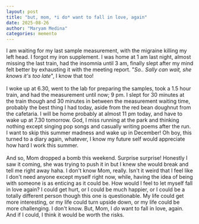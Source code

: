 ```yaml
---
layout: post
title: "but, mom, *i do* want to fall in love, again"
date: 2025-08-26
author: "Maryam Medina"
categories: memento
---
```



I am waiting for my last sample measurement, with the migraine killing my left head. I forgot my iron supplement. I was home at 1 am last night, almost missing the last train, had the insomnia until 3 am, finally slept after my mind felt better by exhausting it with the meeting report. "*So.. Sally can wait, she knows it's too late*", I know that too!<br>
<br>
I woke up at 6.30, went to the lab for preparing the samples, took a 1.5 hour train, and had the measurement until now; 9 pm. I slept for 30 minutes at the train though and 30 minutes in between the measurement waiting time, probably the best thing I had today, aside from the red bean doughnut from the cafetaria. I will be home probably at almost 11 pm today, and have to wake up at 7.30 tomorrow. God, I miss running at the park and thinking nothing except singing pop songs and casually writing poems after the run. I want to skip this summer madness and wake up in December! Oh boy, this turned to a diary again, whatever, I know my future self would appreciate how hard I work this summer.<br>
<br>
And so, Mom dropped a bomb this weekend. Surprise surprise! Honestly I saw it coming, she was trying to push it in but I knew she would break and tell me right away haha. I don't know Mom, really. Isn't it weird that I feel like I don't need anyone except myself right now, while, having the idea of being with someone is as enticing as it could be. How would I feel to let myself fall in love again? I could get hurt, or I could be much happier, or I could be a totally different person though this one is questionable. My life could get more interesting, or my life could turn upside down, or my life could be more challenging. I don't know. But, Mom, I *do* want to fall in love, again. And if I could, I think it would be worth the risks.<br>
<br>
